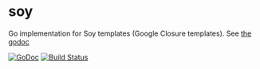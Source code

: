 soy
===

Go implementation for Soy templates (Google Closure templates).  See [the godoc](http://godoc.org/github.com/altipla-consulting/soy)

[![GoDoc](http://godoc.org/github.com/altipla-consulting/soy?status.png)](http://godoc.org/github.com/altipla-consulting/soy)
[![Build Status](https://travis-ci.org/altipla-consulting/soy.png?branch=master)](https://travis-ci.org/altipla-consulting/soy)
